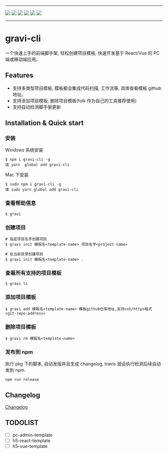 <hr>
<p>
  <a><img src="https://img.shields.io/github/issues/ly4work/gravi.svg" /></a>
  <a><img src="https://img.shields.io/github/forks/ly4work/gravi.svg"  /></a>
  <a><img src="https://img.shields.io/github/stars/ly4work/gravi.svg"  /></a>
  <a><img src="https://img.shields.io/badge/license-MIT-brightgreen.svg" /></a>
  <a><img src="https://img.shields.io/badge/build-passing-green.svg" /></a>
  <a><img src="https://img.shields.io/npm/v/gravi-cli.svg" /></a>
</p>
<hr>

# gravi-cli

一个快速上手的前端脚手架, 轻松创建项目模板, 快速开发基于 React/Vue 的 PC 端或移动端应用。

## Features

- 支持多类型项目模板, 模板都会集成代码扫描, 工作流等, 具体查看模板 github 地址。
- 支持添加项目模板, 删除项目模板(folk 作为自己的工具推荐使用)
- 支持自动检测脚手架更新

## Installation & Quick start

### 安装

Windows 系统安装

```
$ npm i gravi-cli -g
或 yarn  global add gravi-cli
```

Mac 下安装

```
$ sudo npm i gravi-cli -g
或 sudo yarn global add gravi-cli
```

### 查看帮助信息

```
$ gravi
```

### 创建项目

```
# 指定项目名字创建项目
$ gravi init 模板名<template-name> 项目名字<project-name>

# 在当前目录创建项目
$ gravi init 模板名<template-name> .
```

### 查看所有支持的项目模板

```
$ gravi ls
```

### 添加项目模板

```
$ gravi add 模板名<template-name> 模板github仓库地址,支持ssh/https格式<git-repo-address>
```

### 删除项目模板

```
$ gravi rm 模板名<template-name>
```

### 发布到 npm

执行 pkg 下的脚本, 自动发版并且生成 changelog, travis 就会执行检测后续自动发到 npm.

```
npm run release
```

## Changelog

[Changelog](https://github.com/ly4work/gravi/blob/master/CHANGELOG.md)

## TODOLIST

- [ ] pc-admin-template
- [ ] h5-react-template
- [ ] h5-vue-template
